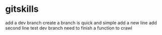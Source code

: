 # gitskills
add a dev branch
create a branch is quick and simple
add a new line
add second line 
test dev branch  need to finish a function to crawl
